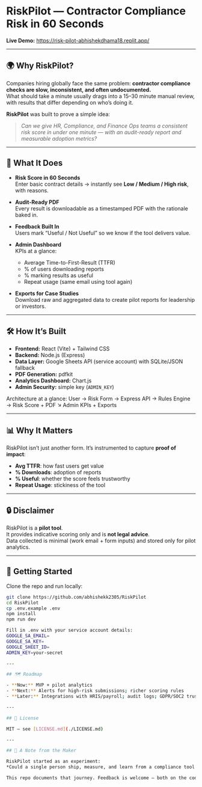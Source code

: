 # RiskPilot — Contractor Compliance Risk in 60 Seconds

**Live Demo:** https://risk-pilot-abhishekdhama18.replit.app/  

---

## 🌍 Why RiskPilot?
Companies hiring globally face the same problem: **contractor compliance checks are slow, inconsistent, and often undocumented.**  
What should take a minute usually drags into a 15–30 minute manual review, with results that differ depending on who’s doing it.

**RiskPilot** was built to prove a simple idea:  
> *Can we give HR, Compliance, and Finance Ops teams a consistent risk score in under one minute — with an audit-ready report and measurable adoption metrics?*  

---

## 🚀 What It Does
- **Risk Score in 60 Seconds**  
  Enter basic contract details → instantly see **Low / Medium / High risk**, with reasons.  

- **Audit-Ready PDF**  
  Every result is downloadable as a timestamped PDF with the rationale baked in.  

- **Feedback Built In**  
  Users mark “Useful / Not Useful” so we know if the tool delivers value.  

- **Admin Dashboard**  
  KPIs at a glance:  
  - Average Time-to-First-Result (TTFR)  
  - % of users downloading reports  
  - % marking results as useful  
  - Repeat usage (same email using tool again)  

- **Exports for Case Studies**  
  Download raw and aggregated data to create pilot reports for leadership or investors.  

---

## 🛠 How It’s Built
- **Frontend:** React (Vite) + Tailwind CSS  
- **Backend:** Node.js (Express)  
- **Data Layer:** Google Sheets API (service account) with SQLite/JSON fallback  
- **PDF Generation:** pdfkit  
- **Analytics Dashboard:** Chart.js  
- **Admin Security:** simple key (`ADMIN_KEY`)  

Architecture at a glance:
User → Risk Form → Express API → Rules Engine → Risk Score + PDF
↘ Admin KPIs + Exports


---

## 📊 Why It Matters
RiskPilot isn’t just another form. It’s instrumented to capture **proof of impact**:

- **Avg TTFR**: how fast users get value  
- **% Downloads**: adoption of reports  
- **% Useful**: whether the score feels trustworthy  
- **Repeat Usage**: stickiness of the tool  


---

## 🔒 Disclaimer
RiskPilot is a **pilot tool**.  
It provides indicative scoring only and is **not legal advice**.  
Data collected is minimal (work email + form inputs) and stored only for pilot analytics.  

---

## 📌 Getting Started

Clone the repo and run locally:

```bash
git clone https://github.com/abhishekk2305/RiskPilot
cd RiskPilot
cp .env.example .env
npm install
npm run dev

Fill in .env with your service account details:
GOOGLE_SA_EMAIL=
GOOGLE_SA_KEY=
GOOGLE_SHEET_ID=
ADMIN_KEY=your-secret

---

## 🗺 Roadmap

- **Now:** MVP + pilot analytics  
- **Next:** Alerts for high-risk submissions; richer scoring rules  
- **Later:** Integrations with HRIS/payroll; audit logs; GDPR/SOC2 trust features  

---

## 📄 License

MIT — see [LICENSE.md](./LICENSE.md)

---

## 🙌 A Note from the Maker

RiskPilot started as an experiment:  
*Could a single person ship, measure, and learn from a compliance tool MVP in under two weeks?*  

This repo documents that journey. Feedback is welcome — both on the code and the product approach.


